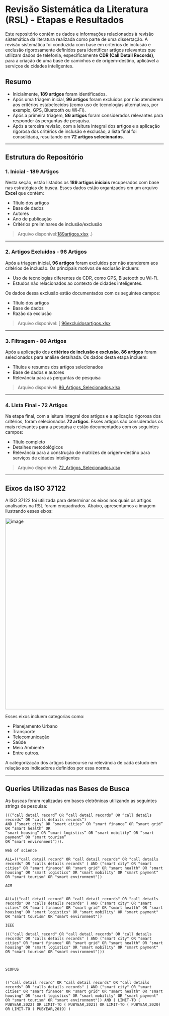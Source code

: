 # Revisão Sistemática da Literatura (RSL) - Etapas e Resultados

Este repositório contém os dados e informações relacionados à revisão sistemática da literatura realizada como parte de uma dissertação. A revisão sistemática foi conduzida com base em critérios de inclusão e exclusão rigorosamente definidos para identificar artigos relevantes que utilizam dados de telefonia, especificamente **CDR (Call Detail Records)**, para a criação de uma base de caminhos e de origem-destino, aplicável a serviços de cidades inteligentes.

## Resumo
- Inicialmente, **189 artigos** foram identificados.
- Após uma triagem inicial, **96 artigos** foram excluídos por não atenderem aos critérios estabelecidos (como uso de tecnologias alternativas, por exemplo, GPS, Bluetooth ou Wi-Fi).
- Após a primeira triagem, **86 artigos** foram considerados relevantes para responder às perguntas de pesquisa.
- Após a terceira revisão, com a leitura integral dos artigos e a aplicação rigorosa dos critérios de inclusão e exclusão, a lista final foi consolidada, resultando em **72 artigos selecionados**.

---

## Estrutura do Repositório

### 1. Inicial - 189 Artigos
Nesta seção, estão listados os **189 artigos iniciais** recuperados com base nas estratégias de busca. Esses dados estão organizados em um arquivo **Excel** que contém:
- Título dos artigos
- Base de dados
- Autores
- Ano de publicação
- Critérios preliminares de inclusão/exclusão

> Arquivo disponível:[189artigos.xlsx](https://github.com/user-attachments/files/17787041/189artigos.xlsx)
.)

---

### 2. Artigos Excluídos - 96 Artigos
Após a triagem inicial, **96 artigos** foram excluídos por não atenderem aos critérios de inclusão. Os principais motivos de exclusão incluem:
- Uso de tecnologias diferentes de CDR, como GPS, Bluetooth ou Wi-Fi.
- Estudos não relacionados ao contexto de cidades inteligentes.

Os dados dessa exclusão estão documentados com os seguintes campos:
- Título dos artigos
- Base de dados
- Razão da exclusão

> Arquivo disponível: [ [96excluidosartigos.xlsx](https://github.com/user-attachments/files/17787044/96excluidosartigos.xlsx)


---

### 3. Filtragem - 86 Artigos
Após a aplicação dos **critérios de inclusão e exclusão**, **86 artigos** foram selecionados para análise detalhada. Os dados desta etapa incluem:
- Títulos e resumos dos artigos selecionados
- Base de dados e autores
- Relevância para as perguntas de pesquisa

> Arquivo disponível: [86_Artigos_Selecionados.xlsx]([86artigos.xlsx](https://github.com/user-attachments/files/17787048/86artigos.xlsx)
)

---

### 4. Lista Final - 72 Artigos
Na etapa final, com a leitura integral dos artigos e a aplicação rigorosa dos critérios, foram selecionados **72 artigos**. Esses artigos são considerados os mais relevantes para a pesquisa e estão documentados com os seguintes campos:
- Título completo
- Detalhes metodológicos
- Relevância para a construção de matrizes de origem-destino para serviços de cidades inteligentes

> Arquivo disponível: [72_Artigos_Selecionados.xlsx]([triagem72.pdf](https://github.com/user-attachments/files/17787087/triagem72.pdf)
)






---

## Eixos da ISO 37122
A ISO 37122 foi utilizada para determinar os eixos nos quais os artigos analisados na RSL foram enquadrados. Abaixo, apresentamos a imagem ilustrando esses eixos:

<img width="608" alt="image" src="https://github.com/user-attachments/assets/0aaec2bc-ee57-41b3-975a-ff04d9e0939d">


Esses eixos incluem categorias como:
- Planejamento Urbano
- Transporte
- Telecomunicação
- Saúde
- Meio Ambiente
- Entre outros.

A categorização dos artigos baseou-se na relevância de cada estudo em relação aos indicadores definidos por essa norma.

---

## Queries Utilizadas nas Bases de Busca
As buscas foram realizadas em bases eletrônicas utilizando as seguintes strings de pesquisa:

```plaintext
(((“call detail record” OR “call detail records” OR “call details records” OR “calls details records”) 
AND (“smart city” OR “smart cities” OR “smart finance” OR “smart grid” OR “smart health” OR 
“smart housing” OR “smart logistics” OR “smart mobility” OR “smart payment” OR “smart tourism” 
OR “smart environment”))).

Web of science 

ALL=(("call detail record" OR "call detail records" OR "call details records" OR "calls details records" ) AND ("smart city" OR "smart cities" OR "smart finance" OR "smart grid" OR "smart health" OR "smart housing" OR "smart logistics" OR "smart mobility" OR "smart payment" OR "smart tourism" OR "smart environment"))

ACM


ALL=(("call detail record" OR "call detail records" OR "call details records" OR "calls details records" ) AND ("smart city" OR "smart cities" OR "smart finance" OR "smart grid" OR "smart health" OR "smart housing" OR "smart logistics" OR "smart mobility" OR "smart payment" OR "smart tourism" OR "smart environment"))

IEEE

((("call detail record" OR "call detail records" OR "call details records" OR "calls details records" ) AND ("smart city" OR "smart cities" OR "smart finance" OR "smart grid" OR "smart health" OR "smart housing" OR "smart logistics" OR "smart mobility" OR "smart payment" OR "smart tourism" OR "smart environment")))



SCOPUS


(("call detail record" OR "call detail records" OR "call details records" OR "calls details records" ) AND ("smart city" OR "smart cities" OR "smart finance" OR "smart grid" OR "smart health" OR "smart housing" OR "smart logistics" OR "smart mobility" OR "smart payment" OR "smart tourism" OR "smart environment")) AND ( LIMIT-TO ( PUBYEAR,2022) OR LIMIT-TO ( PUBYEAR,2021) OR LIMIT-TO ( PUBYEAR,2020) OR LIMIT-TO ( PUBYEAR,2019) )

